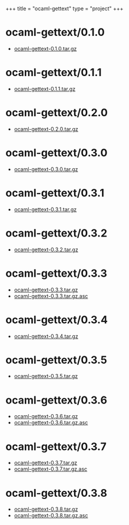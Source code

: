 +++
title = "ocaml-gettext"
type = "project"
+++

# ocaml-gettext/0.1.0
* [ocaml-gettext-0.1.0.tar.gz](/ocaml-gettext/ocaml-gettext/0.1.0/ocaml-gettext-0.1.0.tar.gz)

# ocaml-gettext/0.1.1
* [ocaml-gettext-0.1.1.tar.gz](/ocaml-gettext/ocaml-gettext/0.1.1/ocaml-gettext-0.1.1.tar.gz)

# ocaml-gettext/0.2.0
* [ocaml-gettext-0.2.0.tar.gz](/ocaml-gettext/ocaml-gettext/0.2.0/ocaml-gettext-0.2.0.tar.gz)

# ocaml-gettext/0.3.0
* [ocaml-gettext-0.3.0.tar.gz](/ocaml-gettext/ocaml-gettext/0.3.0/ocaml-gettext-0.3.0.tar.gz)

# ocaml-gettext/0.3.1
* [ocaml-gettext-0.3.1.tar.gz](/ocaml-gettext/ocaml-gettext/0.3.1/ocaml-gettext-0.3.1.tar.gz)

# ocaml-gettext/0.3.2
* [ocaml-gettext-0.3.2.tar.gz](/ocaml-gettext/ocaml-gettext/0.3.2/ocaml-gettext-0.3.2.tar.gz)

# ocaml-gettext/0.3.3
* [ocaml-gettext-0.3.3.tar.gz](/ocaml-gettext/ocaml-gettext/0.3.3/ocaml-gettext-0.3.3.tar.gz)
* [ocaml-gettext-0.3.3.tar.gz.asc](/ocaml-gettext/ocaml-gettext/0.3.3/ocaml-gettext-0.3.3.tar.gz.asc)

# ocaml-gettext/0.3.4
* [ocaml-gettext-0.3.4.tar.gz](/ocaml-gettext/ocaml-gettext/0.3.4/ocaml-gettext-0.3.4.tar.gz)

# ocaml-gettext/0.3.5
* [ocaml-gettext-0.3.5.tar.gz](/ocaml-gettext/ocaml-gettext/0.3.5/ocaml-gettext-0.3.5.tar.gz)

# ocaml-gettext/0.3.6
* [ocaml-gettext-0.3.6.tar.gz](/ocaml-gettext/ocaml-gettext/0.3.6/ocaml-gettext-0.3.6.tar.gz)
* [ocaml-gettext-0.3.6.tar.gz.asc](/ocaml-gettext/ocaml-gettext/0.3.6/ocaml-gettext-0.3.6.tar.gz.asc)

# ocaml-gettext/0.3.7
* [ocaml-gettext-0.3.7.tar.gz](/ocaml-gettext/ocaml-gettext/0.3.7/ocaml-gettext-0.3.7.tar.gz)
* [ocaml-gettext-0.3.7.tar.gz.asc](/ocaml-gettext/ocaml-gettext/0.3.7/ocaml-gettext-0.3.7.tar.gz.asc)

# ocaml-gettext/0.3.8
* [ocaml-gettext-0.3.8.tar.gz](/ocaml-gettext/ocaml-gettext/0.3.8/ocaml-gettext-0.3.8.tar.gz)
* [ocaml-gettext-0.3.8.tar.gz.asc](/ocaml-gettext/ocaml-gettext/0.3.8/ocaml-gettext-0.3.8.tar.gz.asc)